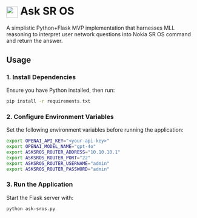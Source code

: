 

<h1><img src="https://github.com/user-attachments/assets/dd1effb6-0545-41ad-b620-30785ed5f291" width="30" height="30" alt="ask-sros-ico" style="vertical-align: middle;"> Ask SR OS</h1>
A simplistic Python+Flask MVP implementation that harnesses MLL reasoning to interpret user network questions into Nokia SR OS command and return the answer.

## Usage
### 1. Install Dependencies  
Ensure you have Python installed, then run:  
```bash
pip install -r requirements.txt
```

### 2. Configure Environment Variables  
Set the following environment variables before running the application:  

```bash
export OPENAI_API_KEY="<your-api-key>"
export OPENAI_MODEL_NAME="gpt-4o"
export ASKSROS_ROUTER_ADDRESS="10.10.10.1"
export ASKSROS_ROUTER_PORT="22"
export ASKSROS_ROUTER_USERNAME="admin"
export ASKSROS_ROUTER_PASSWORD="admin"
```

### 3. Run the Application  
Start the Flask server with:  
```bash
python ask-sros.py
```
